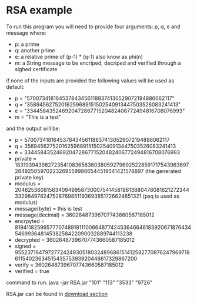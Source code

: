RSA example
===========

To run this program you will need to provide four arguments: p, q, e and message where:

  * p: a prime
  * q: another prime
  * e: a relative prime of (p-1) * (q-1) also know as phi(n)
  * m: a String message to be encriped, decriped and verified through a sighed certificate

if none of the inputs are provided the following values will be used as default:

  * p = "5700734181645378434561188374130529072194886062117"
  * q = "35894562752016259689151502540913447503526083241413"
  * e = "33445843524692047286771520482406772494816708076993"
  * m = "This is a test"

and the output will be:

  * p = 5700734181645378434561188374130529072194886062117
  * q = 35894562752016259689151502540913447503526083241413
  * e  = 33445843524692047286771520482406772494816708076993
  * private = 183193943982723541083656360380592796925228591717543963697284925059702232695599866544519541421578897 (the generated private key)
  * modulus = 204625360815634094995873000754145818613880478081621272344332984978247528769851193693851726624851321 (pxq is used as modulus)
  * message(byte)            = this is test
  * message(decimal)   = 36026487396707743660587185012
  * encrpyted          = 8194118259957770748918111006648774245364664618392067187643454699364814538258422090032889744113238
  * decrypted          = 36026487396707743660587185012
  * signed             = 95523716479727724249305180324896861514125827708762479697186115402363451543575393920446617329867200
  * verify             = 36026487396707743660587185012
  * verified           = true

command to run: java -jar RSA.jar "101" "113" "3533" "9726" 

RSA.jar can be found in [download section ](RSA/downloads)
